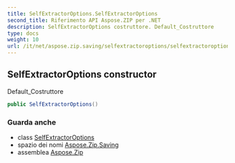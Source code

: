 ```yaml
---
title: SelfExtractorOptions.SelfExtractorOptions
second_title: Riferimento API Aspose.ZIP per .NET
description: SelfExtractorOptions costruttore. Default_Costruttore
type: docs
weight: 10
url: /it/net/aspose.zip.saving/selfextractoroptions/selfextractoroptions/
---
```

## SelfExtractorOptions constructor

Default_Costruttore

```csharp
public SelfExtractorOptions()
```

### Guarda anche

* class [SelfExtractorOptions](../)
* spazio dei nomi [Aspose.Zip.Saving](../../selfextractoroptions/)
* assemblea [Aspose.Zip](../../../)


